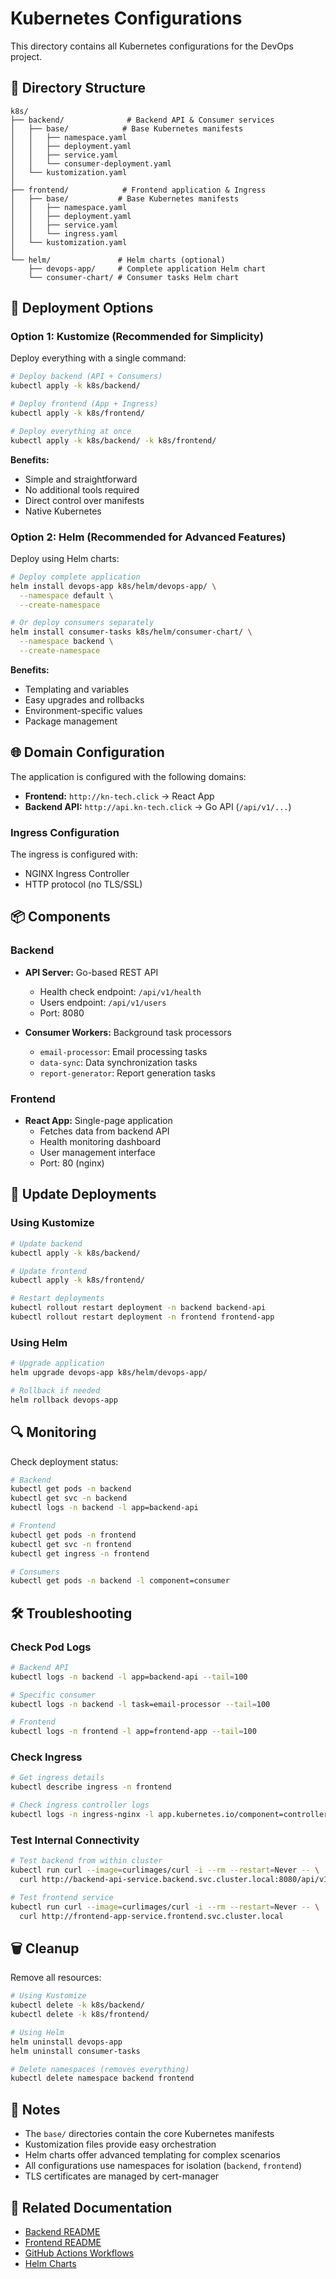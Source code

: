 # Kubernetes Configurations

This directory contains all Kubernetes configurations for the DevOps project.

## 📁 Directory Structure

```
k8s/
├── backend/              # Backend API & Consumer services
│   ├── base/            # Base Kubernetes manifests
│   │   ├── namespace.yaml
│   │   ├── deployment.yaml
│   │   ├── service.yaml
│   │   └── consumer-deployment.yaml
│   └── kustomization.yaml
│
├── frontend/            # Frontend application & Ingress
│   ├── base/           # Base Kubernetes manifests
│   │   ├── namespace.yaml
│   │   ├── deployment.yaml
│   │   ├── service.yaml
│   │   └── ingress.yaml
│   └── kustomization.yaml
│
└── helm/               # Helm charts (optional)
    ├── devops-app/     # Complete application Helm chart
    └── consumer-chart/ # Consumer tasks Helm chart
```

## 🚀 Deployment Options

### Option 1: Kustomize (Recommended for Simplicity)

Deploy everything with a single command:

```bash
# Deploy backend (API + Consumers)
kubectl apply -k k8s/backend/

# Deploy frontend (App + Ingress)
kubectl apply -k k8s/frontend/

# Deploy everything at once
kubectl apply -k k8s/backend/ -k k8s/frontend/
```

**Benefits:**
- Simple and straightforward
- No additional tools required
- Direct control over manifests
- Native Kubernetes

### Option 2: Helm (Recommended for Advanced Features)

Deploy using Helm charts:

```bash
# Deploy complete application
helm install devops-app k8s/helm/devops-app/ \
  --namespace default \
  --create-namespace

# Or deploy consumers separately
helm install consumer-tasks k8s/helm/consumer-chart/ \
  --namespace backend \
  --create-namespace
```

**Benefits:**
- Templating and variables
- Easy upgrades and rollbacks
- Environment-specific values
- Package management

## 🌐 Domain Configuration

The application is configured with the following domains:

- **Frontend:** `http://kn-tech.click` → React App
- **Backend API:** `http://api.kn-tech.click` → Go API (`/api/v1/...`)

### Ingress Configuration

The ingress is configured with:
- NGINX Ingress Controller
- HTTP protocol (no TLS/SSL)

## 📦 Components

### Backend

- **API Server:** Go-based REST API
  - Health check endpoint: `/api/v1/health`
  - Users endpoint: `/api/v1/users`
  - Port: 8080

- **Consumer Workers:** Background task processors
  - `email-processor`: Email processing tasks
  - `data-sync`: Data synchronization tasks
  - `report-generator`: Report generation tasks

### Frontend

- **React App:** Single-page application
  - Fetches data from backend API
  - Health monitoring dashboard
  - User management interface
  - Port: 80 (nginx)

## 🔄 Update Deployments

### Using Kustomize

```bash
# Update backend
kubectl apply -k k8s/backend/

# Update frontend
kubectl apply -k k8s/frontend/

# Restart deployments
kubectl rollout restart deployment -n backend backend-api
kubectl rollout restart deployment -n frontend frontend-app
```

### Using Helm

```bash
# Upgrade application
helm upgrade devops-app k8s/helm/devops-app/

# Rollback if needed
helm rollback devops-app
```

## 🔍 Monitoring

Check deployment status:

```bash
# Backend
kubectl get pods -n backend
kubectl get svc -n backend
kubectl logs -n backend -l app=backend-api

# Frontend
kubectl get pods -n frontend
kubectl get svc -n frontend
kubectl get ingress -n frontend

# Consumers
kubectl get pods -n backend -l component=consumer
```

## 🛠️ Troubleshooting

### Check Pod Logs

```bash
# Backend API
kubectl logs -n backend -l app=backend-api --tail=100

# Specific consumer
kubectl logs -n backend -l task=email-processor --tail=100

# Frontend
kubectl logs -n frontend -l app=frontend-app --tail=100
```

### Check Ingress

```bash
# Get ingress details
kubectl describe ingress -n frontend

# Check ingress controller logs
kubectl logs -n ingress-nginx -l app.kubernetes.io/component=controller
```

### Test Internal Connectivity

```bash
# Test backend from within cluster
kubectl run curl --image=curlimages/curl -i --rm --restart=Never -- \
  curl http://backend-api-service.backend.svc.cluster.local:8080/api/v1/health

# Test frontend service
kubectl run curl --image=curlimages/curl -i --rm --restart=Never -- \
  curl http://frontend-app-service.frontend.svc.cluster.local
```

## 🗑️ Cleanup

Remove all resources:

```bash
# Using Kustomize
kubectl delete -k k8s/backend/
kubectl delete -k k8s/frontend/

# Using Helm
helm uninstall devops-app
helm uninstall consumer-tasks

# Delete namespaces (removes everything)
kubectl delete namespace backend frontend
```

## 📝 Notes

- The `base/` directories contain the core Kubernetes manifests
- Kustomization files provide easy orchestration
- Helm charts offer advanced templating for complex scenarios
- All configurations use namespaces for isolation (`backend`, `frontend`)
- TLS certificates are managed by cert-manager

## 🔗 Related Documentation

- [Backend README](../backend/README.md)
- [Frontend README](../frontend/README.md)
- [GitHub Actions Workflows](../.github/workflows/README.md)
- [Helm Charts](./helm/)
